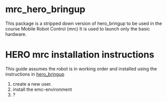 # mrc_hero_bringup

This package is a stripped down version of hero_bringup to be used in the course Mobile Robot Control (mrc) It is used to launch only the basic hardware.

# HERO mrc installation instructions

This guide assumes the robot is in working order and installed using the instructions in [hero_bringup](<https://github.com/tue-robotics/hero_bringup#re-install-hero>)

1. create a new user.
2. install the emc-environment
3. ?
